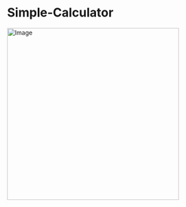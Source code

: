 # Simple-Calculator
<img src="https://user-images.githubusercontent.com/75619408/185258751-051f5b79-055f-4831-9029-d77769d8a6ba.jpg" alt="Image" width="400">
